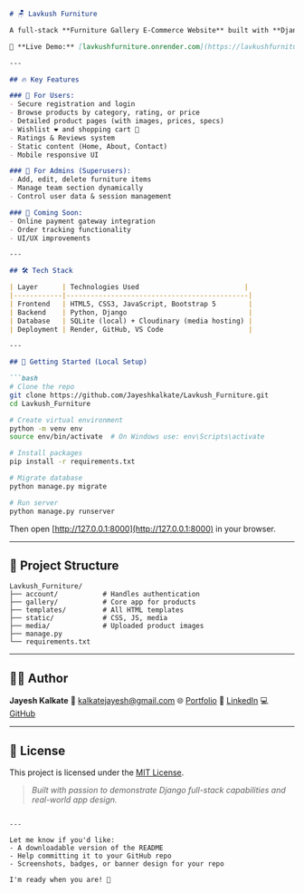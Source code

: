 ````markdown
# 🪑 Lavkush Furniture

A full-stack **Furniture Gallery E-Commerce Website** built with **Django**, featuring customer authentication, wishlist/cart, product filtering, admin product control, and a responsive design.

🔗 **Live Demo:** [lavkushfurniture.onrender.com](https://lavkushfurniture.onrender.com)

---

## 🔥 Key Features

### 👤 For Users:
- Secure registration and login
- Browse products by category, rating, or price
- Detailed product pages (with images, prices, specs)
- Wishlist ❤️ and shopping cart 🛒
- Ratings & Reviews system
- Static content (Home, About, Contact)
- Mobile responsive UI

### 🔐 For Admins (Superusers):
- Add, edit, delete furniture items
- Manage team section dynamically
- Control user data & session management

### 🧪 Coming Soon:
- Online payment gateway integration
- Order tracking functionality
- UI/UX improvements

---

## 🛠️ Tech Stack

| Layer      | Technologies Used                          |
|------------|---------------------------------------------|
| Frontend   | HTML5, CSS3, JavaScript, Bootstrap 5        |
| Backend    | Python, Django                              |
| Database   | SQLite (local) + Cloudinary (media hosting) |
| Deployment | Render, GitHub, VS Code                     |

---

## 🚀 Getting Started (Local Setup)

```bash
# Clone the repo
git clone https://github.com/Jayeshkalkate/Lavkush_Furniture.git
cd Lavkush_Furniture

# Create virtual environment
python -m venv env
source env/bin/activate  # On Windows use: env\Scripts\activate

# Install packages
pip install -r requirements.txt

# Migrate database
python manage.py migrate

# Run server
python manage.py runserver
````

Then open [http://127.0.0.1:8000](http://127.0.0.1:8000) in your browser.

---

## 📁 Project Structure

```
Lavkush_Furniture/
├── account/           # Handles authentication
├── gallery/           # Core app for products
├── templates/         # All HTML templates
├── static/            # CSS, JS, media
├── media/             # Uploaded product images
├── manage.py
└── requirements.txt
```

---

## 👨‍💻 Author

**Jayesh Kalkate**
📧 [kalkatejayesh@gmail.com](mailto:kalkatejayesh@gmail.com)
🌐 [Portfolio](https://devjayesh-portfolio.netlify.app)
🔗 [LinkedIn](https://www.linkedin.com/in/jayesh-kalkate-31a250242)
💻 [GitHub](https://github.com/Jayeshkalkate)

---

## 📄 License

This project is licensed under the [MIT License](LICENSE).

> *Built with passion to demonstrate Django full-stack capabilities and real-world app design.*

```

---

Let me know if you'd like:
- A downloadable version of the README
- Help committing it to your GitHub repo
- Screenshots, badges, or banner design for your repo

I'm ready when you are! 💪
```
